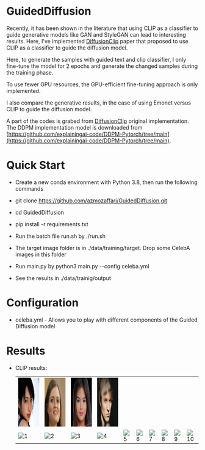 # GuidedDiffusion

Recently, it has been shown in the literature that using CLIP as a classifier to guide generative models like GAN and StyleGAN can lead to interesting results. Here, I've implemented [DiffusionClip](https://github.com/gwang-kim/DiffusionCLIP) paper that proposed to use CLIP as a classifier to guide the diffusion model.

Here, to generate the samples with guided text and clip classifier,  I only fine-tune the model for 2 epochs and generate the changed samples during the training phase.

To use fewer GPU resources, the GPU-efficient fine-tuning approach is only implemented.

I also compare the generative results, in the case of using Emonet versus CLIP to guide the diffusion model.

A part of the codes is grabed from [DiffusionClip](https://github.com/gwang-kim/DiffusionCLIP) original implementation. The DDPM implementation model is downloaded from [https://github.com/explainingai-code/DDPM-Pytorch/tree/main](https://github.com/explainingai-code/DDPM-Pytorch/tree/main).

# Quick Start

* Create a new conda environment with Python 3.8, then run the following commands

* git clone https://github.com/azmozaffari/GuidedDiffusion.git

* cd GuidedDiffusion

* pip install -r requirements.txt

* Run the batch file run.sh by ./run.sh

* The target image folder is in ./data/training/target. Drop some CelebA images in this folder

* Run main.py by python3 main.py --config celeba.yml

* See the results in ./data/trainig/output
   
# Configuration
* celeba.yml - Allows you to play with different components of the Guided Diffusion model

# Results
* CLIP results:

  <table>
  <tr>
    <td> <img src="./images/source/00007.jpg"  alt="1" width = 128px height = 128px ></td>
    <td> <img src="./images/source/00008.jpg"  alt="2" width = 128px height = 128px ></td>
    <td> <img src="./images/source/00028.jpg"  alt="3" width = 128px height = 128px ></td>
    <td> <img src="./images/source/00045.jpg"  alt="4" width = 128px height = 128px ></td>
   </tr> 
  <tr>
    <td> <img src="./images/10.jpg"  alt="1" width = 36px height = 36px ></td>
    <td> <img src="./images/1110.jpg"  alt="2" width = 36px height = 36px ></td>    
    <td> <img src="./images/2210.jpg" alt="3" width = 36px height = 36px ></td>    
    <td> <img src="./images/3310.jpg" alt="4" width = 36px height = 36px ></td>    
    <td> <img src="./images/4410.jpg" alt="5" width = 36px height = 36px ></td>    
    <td> <img src="./images/5510.jpg" alt="6" width = 36px height = 36px ></td>    
    <td> <img src="./images/6610.jpg" alt="7" width = 36px height = 36px ></td>    
    <td> <img src="./images/7710.jpg" alt="8" width = 36px height = 36px ></td>    
    <td> <img src="./images/8810.jpg" alt="9" width = 36px height = 36px ></td>    
    <td> <img src="./images/9910.jpg" alt="10" width = 36px height = 36px ></td>
  </tr> 
</table>


